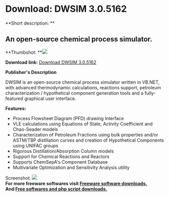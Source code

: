 # Download: DWSIM 3.0.5162

**Short description: **

## An open-source chemical process simulator.

  
**Thumbshot: **![](http://www.freewarefiles.com/screenshot/dwsim_md.jpg)   
  
**Download link:** [Download DWSIM 3.0.5162](http://freesoftwares.boysofts.com/DWSIM_program_60119.html)  
  

**Publisher's Description**  
  

DWSIM is an open-source chemical process simulator written in VB.NET, with
advanced thermodynamic calculations, reactions support, petroleum
characterization / hypothetical component generation tools and a fully-
featured graphical user interface.

**Features:**

  * Process Flowsheet Diagram (PFD) drawing Interface 
  * VLE calculations using Equations of State, Activity Coefficient and Chao-Seader models 
  * Characterization of Petroleum Fractions using bulk properties and/or ASTM/TBP distillation curves and creation of Hypothetical Components using UNIFAC groups 
  * Rigorous Distillation/Absorption Column models 
  * Support for Chemical Reactions and Reactors 
  * Supports ChemSepA's Component Database 
  * Multivariate Optimization and Sensitivity Analysis utility 

  
  
Screenshot: ![](http://www.freewarefiles.com/screenshot/dwsim.jpg)  
**For more freeware softwares visit [Freeware software downloads.](http://freesoftwares.boysofts.com/)**   
**And [Free softwares and php script downloads.](http://www.boysofts.com/)**


